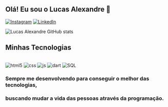 ## Olá! Eu sou o Lucas Alexandre 👋

[![Instagram](https://img.shields.io/badge/Instagram-E4405F?style=for-the-badge&logo=instagram&logoColor=white)](https://www.instagram.com/olucasslopes)
[![LinkedIn](https://img.shields.io/badge/LinkedIn-0077B5?style=for-the-badge&logo=linkedin&logoColor=white)](https://www.instagram.com/olucasslopes)

![Lucas Alexandre GitHub stats](https://github-readme-stats.vercel.app/api?username=lucasalexandrebl&show_icons=true&theme=highcontrast)


## Minhas Tecnologias

<div style="display: inline_block"><br/>
    <img aling="center" alt="html5" src="https://img.shields.io/badge/HTML5-E34F26?style=for-the-badge&logo=html5&logoColor=white"/>
    <img aling="center" alt="css" src="https://img.shields.io/badge/CSS3-1572B6?style=for-the-badge&logo=css3&logoColor=white"/>
    <img aling="center" alt="js" src="https://img.shields.io/badge/JavaScript-F7DF1E?style=for-the-badge&logo=javascript&logoColor=black"/>
    <img aling="center" alt="dart" src="https://img.shields.io/badge/Dart-0175C2?style=for-the-badge&logo=dart&logoColor=white"/>
    <img aling="center" alt="SQL" src="https://img.shields.io/badge/Oracle-F80000?style=for-the-badge&logo=oracle&logoColor=black"/>

### Sempre me desenvolvendo para conseguir o melhor das tecnologias,
### buscando mudar a vida das pessoas através da programação.
